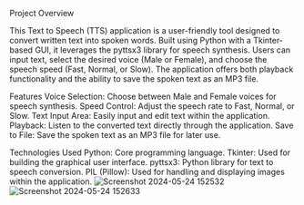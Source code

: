Project Overview

This Text to Speech (TTS) application is a user-friendly tool designed to convert written text into spoken words. Built using Python with a Tkinter-based GUI, it leverages the pyttsx3 library for speech synthesis. Users can input text, select the desired voice (Male or Female), and choose the speech speed (Fast, Normal, or Slow). The application offers both playback functionality and the ability to save the spoken text as an MP3 file.

Features
		Voice Selection: Choose between Male and Female voices for speech synthesis.
		Speed Control: Adjust the speech rate to Fast, Normal, or Slow.
		Text Input Area: Easily input and edit text within the application.
		Playback: Listen to the converted text directly through the application.
		Save to File: Save the spoken text as an MP3 file for later use.
  
Technologies Used
    Python: Core programming language.
    Tkinter: Used for building the graphical user interface.
    pyttsx3: Python library for text to speech conversion.
    PIL (Pillow): Used for handling and displaying images within the application.
![Screenshot 2024-05-24 152532](https://github.com/ChamilkaMihiraj2002/Text-to-Speech-Application/assets/120358764/cfdaf41e-f0c2-4662-b72c-6dea512a90ca)
![Screenshot 2024-05-24 152633](https://github.com/ChamilkaMihiraj2002/Text-to-Speech-Application/assets/120358764/ee6eda45-1891-4864-96af-148725695466)
